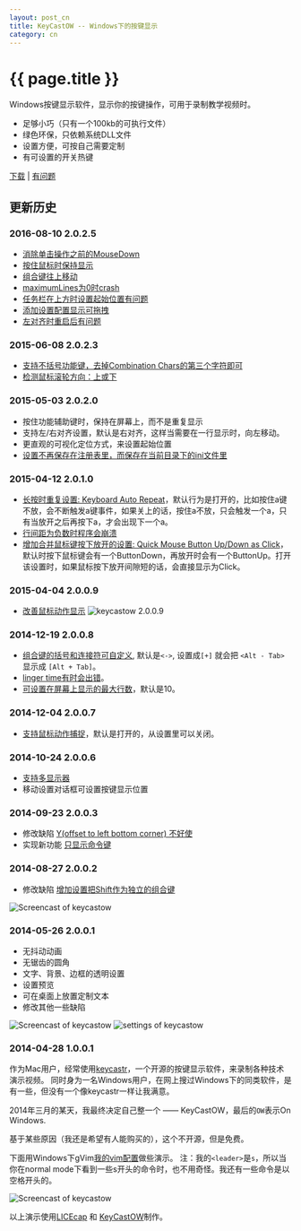 ```yaml
---
layout: post_cn
title: KeyCastOW -- Windows下的按键显示
category: cn
---
```


{{ page.title }}
================

Windows按键显示软件，显示你的按键操作，可用于录制教学视频时。

* 足够小巧（只有一个100kb的可执行文件）
* 绿色环保，只依赖系统DLL文件
* 设置方便，可按自己需要定制
* 有可设置的开关热键


[下载](/assets/downloads/keycastow.zip) | [有问题](https://github.com/brookhong/brookhong.github.io/issues)

## 更新历史

### 2016-08-10 2.0.2.5
* [消除单击操作之前的MouseDown](https://github.com/brookhong/brookhong.github.io/issues/19)
* [按住鼠标时保持显示](https://github.com/brookhong/brookhong.github.io/issues/27)
* [组合键往上移动](https://github.com/brookhong/brookhong.github.io/issues/32)
* [maximumLines为0时crash](https://github.com/brookhong/brookhong.github.io/issues/38)
* [任务栏在上方时设置起始位置有问题](https://github.com/brookhong/brookhong.github.io/issues/43)
* [添加设置配置显示可拖拽](https://github.com/brookhong/brookhong.github.io/issues/44)
* [左对齐时重启后有问题](https://github.com/brookhong/brookhong.github.io/issues/45)

### 2015-06-08 2.0.2.3
* [支持不括号功能键，去掉Combination Chars的第三个字符即可](https://github.com/brookhong/brookhong.github.io/issues/21)
* [检测鼠标滚轮方向：上或下](https://github.com/brookhong/brookhong.github.io/issues/24)

### 2015-05-03 2.0.2.0
* 按住功能辅助键时，保持在屏幕上，而不是重复显示
* 支持左/右对齐设置，默认是右对齐，这样当需要在一行显示时，向左移动。
* 更直观的可视化定位方式，来设置起始位置
* [设置不再保存在注册表里，而保存在当前目录下的ini文件里](https://github.com/brookhong/brookhong.github.io/issues/16)

### 2015-04-12 2.0.1.0
* [长按时重复设置: Keyboard Auto Repeat](https://github.com/brookhong/brookhong.github.io/issues/9)，默认行为是打开的，比如按住a键不放，会不断触发a键事件，如果关上的话，按住a不放，只会触发一个a，只有当放开之后再按下a，才会出现下一个a。
* [行间距为负数时程序会崩溃](https://github.com/brookhong/brookhong.github.io/issues/15)
* [增加合并鼠标键按下放开的设置: Quick Mouse Button Up/Down as Click](https://github.com/brookhong/brookhong.github.io/issues/15)，默认时按下鼠标键会有一个ButtonDown，再放开时会有一个ButtonUp。打开该设置时，如果鼠标按下放开间隙短的话，会直接显示为Click。

### 2015-04-04 2.0.0.9
* [改善鼠标动作显示](https://github.com/brookhong/brookhong.github.io/issues/14)
![keycastow 2.0.0.9](/assets/images/keycastow2.0.0.9.png)

### 2014-12-19 2.0.0.8
* [组合键的括号和连接符可自定义](https://github.com/brookhong/brookhong.github.io/issues/12), 默认是`<->`, 设置成`[+]` 就会把 `<Alt - Tab>` 显示成 `[Alt + Tab]`。
* [linger time有时会出错](https://github.com/brookhong/brookhong.github.io/issues/13)。
* [可设置在屏幕上显示的最大行数](https://github.com/brookhong/brookhong.github.io/issues/13)，默认是10。

### 2014-12-04 2.0.0.7
* [支持鼠标动作捕捉](https://github.com/brookhong/brookhong.github.io/issues/12)，默认是打开的，从设置里可以关闭。

### 2014-10-24 2.0.0.6
* [支持多显示器](https://github.com/brookhong/brookhong.github.io/issues/11)
* 移动设置对话框可设置按键显示位置

### 2014-09-23 2.0.0.3
* 修改缺陷 [Y(offset to left bottom corner) 不好使](https://github.com/brookhong/brookhong.github.io/issues/8)
* 实现新功能 [只显示命令键](https://github.com/brookhong/brookhong.github.io/issues/7)

### 2014-08-27 2.0.0.2
* 修改缺陷 [增加设置把Shift作为独立的组合键](https://github.com/brookhong/brookhong.github.io/issues/5)

![Screencast of keycastow](/assets/images/keycastow_shift.gif)

### 2014-05-26 2.0.0.1
* 无抖动动画
* 无锯齿的圆角
* 文字、背景、边框的透明设置
* 设置预览
* 可在桌面上放置定制文本
* 修改其他一些缺陷

![Screencast of keycastow](/assets/images/keycastow2.gif)
![settings of keycastow](/assets/images/keycastow.png)

### 2014-04-28 1.0.0.1

作为Mac用户，经常使用[keycastr](https://github.com/sdeken/keycastr)，一个开源的按键显示软件，来录制各种技术演示视频。
同时身为一名Windows用户，在网上搜过Windows下的同类软件，是有一些，但没有一个像keycastr一样让我满意。

2014年三月的某天，我最终决定自己整一个 —— KeyCastOW，最后的`OW`表示On Windows.

基于某些原因（我还是希望有人能购买的），这个不开源，但是免费。

下面用Windows下gVim[我的vim配置](https://github.com/brookhong/vimfiles)做些演示。
注：我的`<leader>`是`s`，所以当你在normal mode下看到一些s开头的命令时，也不用奇怪。我还有一些命令是以空格开头的。

![Screencast of keycastow](/assets/images/keycastow.gif)

以上演示使用[LICEcap](http://www.cockos.com/licecap/) 和 [KeyCastOW](/assets/downloads/keycastow.zip)制作。

